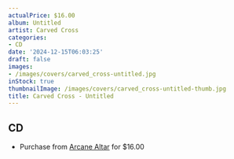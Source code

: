 ```yaml
---
actualPrice: $16.00
album: Untitled
artist: Carved Cross
categories:
- CD
date: '2024-12-15T06:03:25'
draft: false
images:
- /images/covers/carved_cross-untitled.jpg
inStock: true
thumbnailImage: /images/covers/carved_cross-untitled-thumb.jpg
title: Carved Cross - Untitled
---
```


## CD
* Purchase from [Arcane Altar](https://arcanealtar.bigcartel.com/product/carved-cross-untitled-cd) for $16.00
